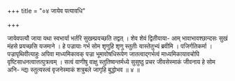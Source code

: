 +++
title = "०४ जायेव पत्यावधि"

+++

जायेवपत्यौ जाया यथा स्वभार्या भर्तरि सुखम्प्रयच्छति तद्वत् । शेव शेवं द्वितीयाया- आम् भावाभावश्छान्दसः सुखं मंहसे प्रयच्छसि यजमाने । हे पज्रायाः गर्भ सोम शृणुहि शृणु स्तुतीः यास्तेतुभ्यं ब्रवीमि । पजिर्गतिकर्मा । पज्रापृथिवीत्याहुः अपिवा माध्यमिकावक् पज्रा भूमावोषधिरूपेण जातत्वाद्गर्भत्वं माध्यमिकायावचोपि वृष्टिसाधनत्वात्तत्पुत्रत्वम् । सत्वं वाणीषु वाक्षु स्तुतिष्वन्तर्मध्ये सुसुष्ठु प्रचर जीवसेस्माकं जीवनाय हे सोम अनि- न्द्यः स्तुत्यस्त्वं वृजनेस्माकं शत्रुबले जागृहि बुद्धोभव ॥ ४ ॥